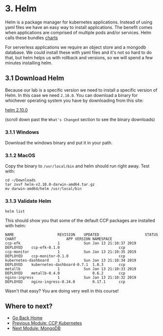 # 3. Helm

Helm is a package manager for kubernetes applications.  Instead of using yaml files we have an easy way to install applications.  The benefit comes when applications are comprised of multiple pods and/or services.  Helm calls these bundles [charts](https://github.com/helm/charts)

For serverless applications we require an object store and a mongodb database.  We could install these with yaml files and it's not so hard to do that, but helm helps us with rollback and versions, so we will spend a few minutes installing helm.

## 3.1 Download Helm

Because our lab is a specific version we need to install a specific version of Helm.  In this case we need `2.10.0`.  You can download a binary for whichever operating system you have by downloading from this site:

[helm 2.10.0](https://github.com/helm/helm/releases/tag/v2.10.0)

(scroll down past the `What's Changed` section to see the binary downloads)

### 3.1.1 Windows

Download the windows binary and put it in your path.  

### 3.1.2 MacOS

Copy the binary to `/usr/local/bin` and helm should run right away.  Test with:

```
cd ~/Downloads
tar zxvf helm-v2.10.0-darwin-amd64.tar.gz
mv darwin-amd64/helm /usr/local/bin
```

### 3.1.3 Validate Helm

```
helm list
```
This should show you that some of the default CCP packages are installed with helm:

```
NAME                	REVISION	UPDATED                 	STATUS  	CHART                     	APP VERSION	NAMESPACE
ccp-efk             	1       	Sun Jan 13 21:10:37 2019	DEPLOYED	ccp-efk-0.1.0             	           	ccp
ccp-monitor         	1       	Sun Jan 13 21:10:35 2019	DEPLOYED	ccp-monitor-0.1.0         	           	ccp
kubernetes-dashboard	1       	Sun Jan 13 21:10:34 2019	DEPLOYED	kubernetes-dashboard-0.7.1	1.8.3      	ccp
metallb             	1       	Sun Jan 13 21:10:33 2019	DEPLOYED	metallb-0.4.0             	0.6.2      	ccp
nginx-ingress       	1       	Sun Jan 13 21:10:32 2019	DEPLOYED	nginx-ingress-0.24.0      	0.17.1     	ccp
```

Wasn't that easy? You are doing very well in this course!

## Where to next?

* [Go Back Home](../README.md)
* [Previous Module: CCP Kubernetes](../kubernetes/README.md)
* [Next Module: MongoDB](../mongo/README.md)
